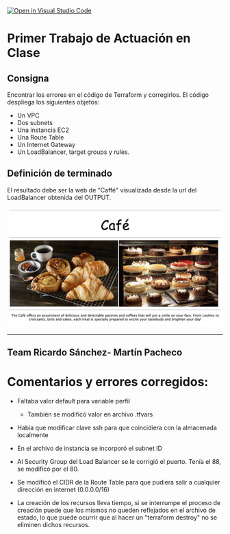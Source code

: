 [![Open in Visual Studio Code](https://classroom.github.com/assets/open-in-vscode-c66648af7eb3fe8bc4f294546bfd86ef473780cde1dea487d3c4ff354943c9ae.svg)](https://classroom.github.com/online_ide?assignment_repo_id=7773452&assignment_repo_type=AssignmentRepo)
# Primer Trabajo de Actuación en Clase
## Consigna

Encontrar los errores en el código de Terraform y corregirlos. El código despliega los siguientes objetos:

* Un VPC
* Dos subnets
* Una instancia EC2
* Una Route Table
* Un Internet Gateway
* Un LoadBalancer, target groups y rules.

## Definición de terminado

El resultado debe ser la web de "Caffé" visualizada desde la url del LoadBalancer obtenida del OUTPUT. 

![caffe img](./img/caffe.png)



--- 
Team Ricardo Sánchez- Martín Pacheco
---


# Comentarios y errores corregidos:

* Faltaba valor default para variable perfil
    * También se modificó valor en archivo .tfvars
* Había que modificar clave ssh para que coincidiera con la almacenada localmente
* En el archivo de instancia se incorporó el subnet ID
* Al Security Group del Load Balancer se le corrigió el puerto. Tenía el 88, se modificó por el 80.
* Se modificó el CIDR de la Route Table para que pudiera salir a cualquier dirección en internet (0.0.0.0/16)


* La creación de los recursos lleva tiempo, si se interrumpe el proceso de creación puede que los mismos no queden reflejados en el archivo de estado, lo que puede ocurrir que al hacer un "terraform destroy" no se eliminen dichos recursos.
